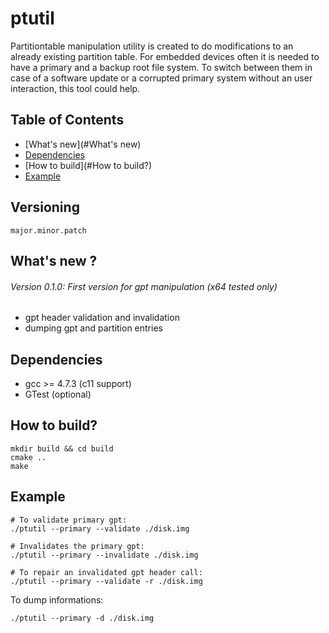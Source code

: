 # ptutil
Partitiontable manipulation utility is created to do modifications to
an already existing partition table. For embedded devices often it is
needed to have a primary and a backup root file system. To switch between
them in case of a software update or a corrupted primary system without an user
interaction, this tool could help.

## Table of Contents
- [What's new](#What's new)
- [Dependencies](#Dependencies)
- [How to build](#How to build?)
- [Example](#Example)

## Versioning

```
major.minor.patch
```

## What's new ?

###### Version 0.1.0: First version for gpt manipulation (x64 tested only)
* gpt header validation and invalidation
* dumping gpt and partition entries

## Dependencies

* gcc >= 4.7.3 (c11 support)
* GTest (optional)

## How to build?

```
mkdir build && cd build
cmake ..
make
```

## Example

```
# To validate primary gpt:
./ptutil --primary --validate ./disk.img

# Invalidates the primary gpt:
./ptutil --primary --invalidate ./disk.img

# To repair an invalidated gpt header call:
./ptutil --primary --validate -r ./disk.img
```

To dump informations:
```
./ptutil --primary -d ./disk.img
```
